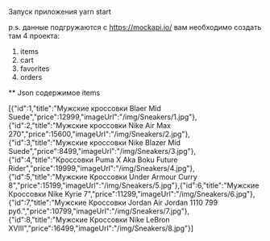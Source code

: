 Запуск приложения yarn start

p.s. данные подгружаются с https://mockapi.io/ 
вам необходимо создать там 4 проекта:
1) items
2) cart
3) favorites
4) orders

** Json содержимое items

[{"id":1,"title":"Мужские кроссовки  Blaer Mid Suede","price":12999,"imageUrl":"/img/Sneakers/1.jpg"},{"id":2,"title":"Мужские кроссовки Nike Air Max 270","price":15600,"imageUrl":"/img/Sneakers/2.jpg"},{"id":3,"title":"Мужские кроссовки Nike Blazer Mid Suede","price":8499,"imageUrl":"/img/Sneakers/3.jpg"},{"id":4,"title":"Кроссовки Puma X Aka Boku Future Rider","price":19999,"imageUrl":"/img/Sneakers/4.jpg"},{"id":5,"title":"Мужские Кроссовки Under Armour Curry 8","price":15199,"imageUrl":"/img/Sneakers/5.jpg"},{"id":6,"title":"Мужские Кроссовки Nike Kyrie 7","price":11299,"imageUrl":"/img/Sneakers/6.jpg"},{"id":7,"title":"Мужские Кроссовки Jordan Air Jordan 1110 799 руб.","price":10799,"imageUrl":"/img/Sneakers/7.jpg"},{"id":8,"title":"Мужские Кроссовки Nike LeBron XVIII","price":16499,"imageUrl":"/img/Sneakers/8.jpg"}]
